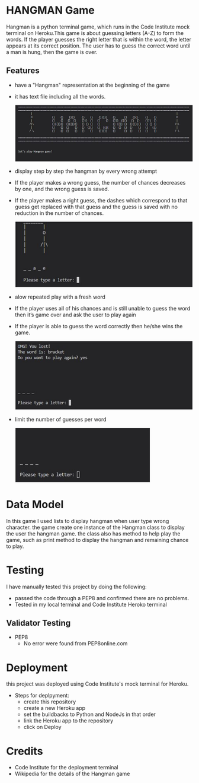 # HANGMAN Game
Hangman is a python terminal game, which runs in the Code Institute mock terminal on Heroku.This game is about guessing letters (A-Z) to form the words. If the player guesses the right letter that is within the word, the letter appears at its correct position. The user has to guess the correct word until a man is hung, then the game is over.


## Features
- have a "Hangman" representation at the beginning of the game
- it has text file including all the words. 

  ![hangman image](images/hangman.JPG)

- display step by step the hangman by every wrong attempt
- If the player makes a wrong guess, the number of chances decreases by one, and the wrong guess is saved.
- If the player makes a right guess, the dashes which correspond to that guess get replaced with that guess and the guess is saved with no reduction in the number of chances.

   ![wrong attempt image](images/wrong.JPG)

- alow repeated play with a fresh word
- If the player uses all of his chances and is still unable to guess the word then it’s game over and ask the user to play again
- If the player is able to guess the word correctly then he/she wins the game.

   ![play again image](images/again.JPG)

- limit the number of guesses per word

   ![spaces image](images/size.JPG)

# Data Model
In this game I used lists to display hangman when user type wrong character. the game create one instance of the Hangman class to display the user the hangman game. the class also has method to help play the game, such as print method to display the hangman and remaining chance to play. 


# Testing
I have manually tested this project by doing the following:
- passed the code through a PEP8 and confirmed there are no problems.
- Tested in my local terminal and Code Institute Heroko terminal

## Validator Testing
- PEP8 
  - No error were found from PEP8online.com

# Deployment
this project was deployed using Code Institute's mock terminal for Heroku.

- Steps for deplpyment:
  - create this repository
  - create a new Heroku app
  - set the buildbacks to Python and NodeJs in that order
  - link the Heroku app to the repository
  - click on Deploy

# Credits
- Code Institute for the deployment terminal
- Wikipedia for the details of the Hangman game

 






